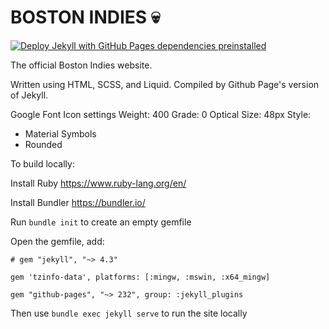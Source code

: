 # BOSTON INDIES 💀

[![Deploy Jekyll with GitHub Pages dependencies preinstalled](https://github.com/YWainczak/bostonIndies/actions/workflows/jekyll-gh-pages.yml/badge.svg)](https://github.com/YWainczak/bostonIndies/actions/workflows/jekyll-gh-pages.yml)

The official Boston Indies website.

Written using HTML, SCSS, and Liquid. Compiled by Github Page's version of Jekyll.

Google Font Icon settings
Weight: 400
Grade: 0
Optical Size: 48px
Style:
 - Material Symbols
 - Rounded

To build locally:

Install Ruby https://www.ruby-lang.org/en/

Install Bundler https://bundler.io/

Run `bundle init` to create an empty gemfile

Open the gemfile, add:

`# gem "jekyll", "~> 4.3"`

`gem 'tzinfo-data', platforms: [:mingw, :mswin, :x64_mingw]`

`gem "github-pages", "~> 232", group: :jekyll_plugins`

Then use `bundle exec jekyll serve` to run the site locally
